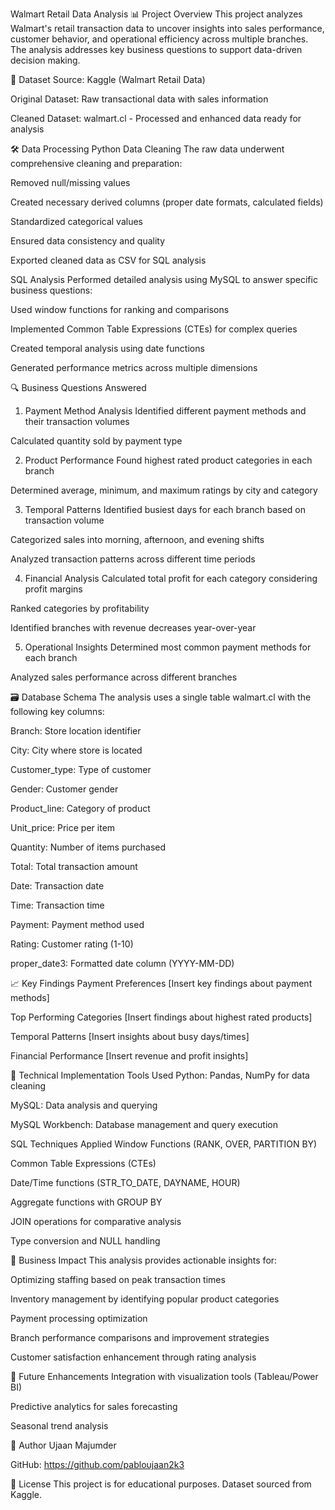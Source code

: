 Walmart Retail Data Analysis
📊 Project Overview
This project analyzes Walmart's retail transaction data to uncover insights into sales performance, customer behavior, and operational efficiency across multiple branches. The analysis addresses key business questions to support data-driven decision making.

📁 Dataset
Source: Kaggle (Walmart Retail Data)

Original Dataset: Raw transactional data with sales information

Cleaned Dataset: walmart.cl - Processed and enhanced data ready for analysis

🛠️ Data Processing
Python Data Cleaning
The raw data underwent comprehensive cleaning and preparation:

Removed null/missing values

Created necessary derived columns (proper date formats, calculated fields)

Standardized categorical values

Ensured data consistency and quality

Exported cleaned data as CSV for SQL analysis

SQL Analysis
Performed detailed analysis using MySQL to answer specific business questions:

Used window functions for ranking and comparisons

Implemented Common Table Expressions (CTEs) for complex queries

Created temporal analysis using date functions

Generated performance metrics across multiple dimensions

🔍 Business Questions Answered
1. Payment Method Analysis
Identified different payment methods and their transaction volumes

Calculated quantity sold by payment type

2. Product Performance
Found highest rated product categories in each branch

Determined average, minimum, and maximum ratings by city and category

3. Temporal Patterns
Identified busiest days for each branch based on transaction volume

Categorized sales into morning, afternoon, and evening shifts

Analyzed transaction patterns across different time periods

4. Financial Analysis
Calculated total profit for each category considering profit margins

Ranked categories by profitability

Identified branches with revenue decreases year-over-year

5. Operational Insights
Determined most common payment methods for each branch

Analyzed sales performance across different branches

🗃️ Database Schema
The analysis uses a single table walmart.cl with the following key columns:

Branch: Store location identifier

City: City where store is located

Customer_type: Type of customer

Gender: Customer gender

Product_line: Category of product

Unit_price: Price per item

Quantity: Number of items purchased

Total: Total transaction amount

Date: Transaction date

Time: Transaction time

Payment: Payment method used

Rating: Customer rating (1-10)

proper_date3: Formatted date column (YYYY-MM-DD)

📈 Key Findings
Payment Preferences
[Insert key findings about payment methods]

Top Performing Categories
[Insert findings about highest rated products]

Temporal Patterns
[Insert insights about busy days/times]

Financial Performance
[Insert revenue and profit insights]

🚀 Technical Implementation
Tools Used
Python: Pandas, NumPy for data cleaning

MySQL: Data analysis and querying

MySQL Workbench: Database management and query execution

SQL Techniques Applied
Window Functions (RANK, OVER, PARTITION BY)

Common Table Expressions (CTEs)

Date/Time functions (STR_TO_DATE, DAYNAME, HOUR)

Aggregate functions with GROUP BY

JOIN operations for comparative analysis

Type conversion and NULL handling

🎯 Business Impact
This analysis provides actionable insights for:

Optimizing staffing based on peak transaction times

Inventory management by identifying popular product categories

Payment processing optimization

Branch performance comparisons and improvement strategies

Customer satisfaction enhancement through rating analysis

🔮 Future Enhancements
Integration with visualization tools (Tableau/Power BI)

Predictive analytics for sales forecasting

Seasonal trend analysis

👥 Author
Ujaan Majumder

GitHub: https://github.com/pabloujaan2k3

📄 License
This project is for educational purposes. Dataset sourced from Kaggle.
